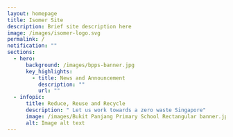 ```yaml
---
layout: homepage
title: Isomer Site
description: Brief site description here
image: /images/isomer-logo.svg
permalink: /
notification: ""
sections:
  - hero:
      background: /images/bpps-banner.jpg
      key_highlights:
        - title: News and Announcement
          description: ""
          url: ""
  - infopic:
      title: Reduce, Reuse and Recycle
      description: " Let us work towards a zero waste Singapore"
      image: /images/Bukit Panjang Primary School Rectangular banner.jpg
      alt: Image alt text
---
```

